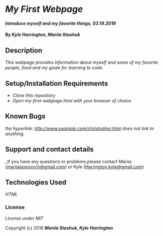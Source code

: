 # _My First Webpage_

#### _Introduce myself and my favorite things, 03.19.2019_

#### By _**Kyle Harrington, Mariia Stashuk**_

## Description

_This webpage provides information about myself and some of my favorite people, food and my goals for learning to code._

## Setup/Installation Requirements

* _Clone this repository_
* _Open my-first-webpage.html with your browser of choice_

## Known Bugs

_the hyperlink: http://www.example.com/christopher.html does not link to anything._

## Support and contact details

_If you have any questions or problems,please contact Mariia (mariiapopovych@gmail.com) or Kyle (Harrington.kyle@gmail.com)

## Technologies Used

_HTML_

### License

*License under MIT*

Copyright (c) 2016 **_Mariia Stashuk, Kyle Harrington_**
